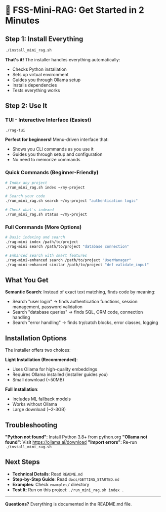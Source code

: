 # 🚀 FSS-Mini-RAG: Get Started in 2 Minutes

## Step 1: Install Everything
```bash
./install_mini_rag.sh
```
**That's it!** The installer handles everything automatically:
- Checks Python installation
- Sets up virtual environment  
- Guides you through Ollama setup
- Installs dependencies
- Tests everything works

## Step 2: Use It

### TUI - Interactive Interface (Easiest)
```bash
./rag-tui
```
**Perfect for beginners!** Menu-driven interface that:
- Shows you CLI commands as you use it
- Guides you through setup and configuration
- No need to memorize commands

### Quick Commands (Beginner-Friendly)
```bash
# Index any project
./run_mini_rag.sh index ~/my-project

# Search your code  
./run_mini_rag.sh search ~/my-project "authentication logic"

# Check what's indexed
./run_mini_rag.sh status ~/my-project
```

### Full Commands (More Options)
```bash
# Basic indexing and search
./rag-mini index /path/to/project
./rag-mini search /path/to/project "database connection"

# Enhanced search with smart features
./rag-mini-enhanced search /path/to/project "UserManager"
./rag-mini-enhanced similar /path/to/project "def validate_input"
```

## What You Get

**Semantic Search**: Instead of exact text matching, finds code by meaning:
- Search "user login" → finds authentication functions, session management, password validation
- Search "database queries" → finds SQL, ORM code, connection handling  
- Search "error handling" → finds try/catch blocks, error classes, logging

## Installation Options

The installer offers two choices:

**Light Installation (Recommended)**:
- Uses Ollama for high-quality embeddings
- Requires Ollama installed (installer guides you)
- Small download (~50MB)

**Full Installation**:  
- Includes ML fallback models
- Works without Ollama
- Large download (~2-3GB)

## Troubleshooting

**"Python not found"**: Install Python 3.8+ from python.org
**"Ollama not found"**: Visit https://ollama.ai/download
**"Import errors"**: Re-run `./install_mini_rag.sh`

## Next Steps

- **Technical Details**: Read `README.md`
- **Step-by-Step Guide**: Read `docs/GETTING_STARTED.md`
- **Examples**: Check `examples/` directory
- **Test It**: Run on this project: `./run_mini_rag.sh index .`

---
**Questions?** Everything is documented in the README.md file.